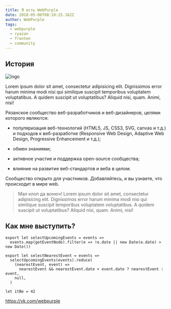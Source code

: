 ```yaml
---
title: Я есть WebPurple
date: 2018-05-06T08:10:25.162Z
author: WebPurple
tags:
  - webpurple
  - ryazan
  - fronten
  - community
---
```

## История


![logo](/img/social-thumbnail-bg.png)

Lorem ipsum dolor sit amet, consectetur adipisicing elit. Dignissimos error harum minima modi nisi qui similique suscipit temporibus voluptatem voluptatibus. A quidem suscipit ut voluptatibus? Aliquid nisi, quam. Animi, nisi!

Рязанское сообщество веб-разработчиков и веб-дизайнеров, целями которого
являются:


* популяризация веб-технологий (HTML5, JS, CSS3, SVG, canvas и т.д.) и
подходов к веб-разработке (Responsive Web Design, Adaptive Web Design,
Progressive Enhancement и т.д.);

* обмен знаниями;

* активное участие и поддержка open-source сообщества;

* влияние на развитие веб-стандартов и веба в целом.


Сообщество открыто для участников. Добавляйтесь, и вы узнаете, что происходит
в мире web.


> Мал клоп да вонюч! Lorem ipsum dolor sit amet, consectetur adipisicing elit. Dignissimos error harum minima modi nisi qui similique suscipit temporibus voluptatem voluptatibus. A quidem suscipit ut voluptatibus? Aliquid nisi, quam. Animi, nisi!


## Как мне выступить?


```
export let selectUpcomingEvents = events =>
  events.map(getEventNode).filter(e => !e.date || new Date(e.date) > new Date())

export let selectNearestEvent = events =>
  selectUpcomingEvents(events).reduce(
    (nearestEvent, event) =>
      nearestEvent && nearestEvent.date < event.date ? nearestEvent : event,
    null,
  )

```


`let itBe = 42`


<https://vk.com/webpurple>
